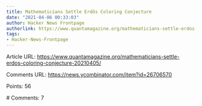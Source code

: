 ```yaml
---
title: Mathematicians Settle Erdős Coloring Conjecture
date: "2021-04-06 00:33:03"
author: Hacker News Frontpage
authorlink: https://www.quantamagazine.org/mathematicians-settle-erdos-coloring-conjecture-20210405/
tags:
- Hacker-News-Frontpage
---
```


<p>Article URL: <a href="https://www.quantamagazine.org/mathematicians-settle-erdos-coloring-conjecture-20210405/">https://www.quantamagazine.org/mathematicians-settle-erdos-coloring-conjecture-20210405/</a></p>
<p>Comments URL: <a href="https://news.ycombinator.com/item?id=26706570">https://news.ycombinator.com/item?id=26706570</a></p>
<p>Points: 56</p>
<p># Comments: 7</p>
